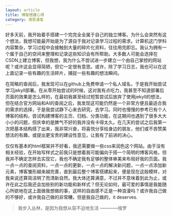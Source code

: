 ```yaml
---
layout: article
title: 博客搭建心得
category: 清思漫笔
---
```

好多天前，我开始着手搭建一个完完全全属于自己的独立博客。为什么会突然有这个想法，我想可能最开始是为了源自于我对记录学习过程的需求。计算机这门学科内容繁杂，学习过程中会接触到大量的碎片化资料，往往用完即忘。我认为拥有一个属于自己的空间来整理和记录这些知识会有所帮助。大多数人可能会选择在CSDN上建立博客，但我想，我为什么不尝试进一步建立一个由自己掌控的网站呢？或许这会显得简陋，但它一定很有意思。或许，除了学习日志，我也可以在这上面记录一些有趣的生活碎片，捕捉一些有趣的想法瞬间。

在简略的查阅后，我发现可以在github上免费申请一个私人域名，于是我开始尝试学习jekyll部署。在从零开始尝试的时候，这对我有点吃力，我甚至不知道部署后页面的效果是怎么样的，在最初我甚至经过短暂尝试后放弃了使用jekyll的想法，但在结合官方网站和AI的查阅之后，我发现这可能仍然是一个非常方便且最适合我的需求的选择，于是我尝试静下心来去研究，去学习。同时也慢慢的参考已有个人博客的结构，尝试构建博客的主页、归档、分类功能，在这期间也遇到了很多大大小小的问题，但庆幸的是脾气不好的我并没有卡得太久。在几天的尝试之后我第一次把基本结构搭了出来，我非常兴奋，将喜悦分享给身边的朋友，他们或不吝赞美想法的有趣，或提出更宝贵的建设性意见，让我有了前进的决心。

仅仅有基本的html框架并不好看，我还需要做一些css来润色这个网站。由于没有相关经验，在开始写样式之前我只是想着我可能偏向于搭一个简明的博客风格，但我并不确定怎样去实现它，我也不确定我有足够的整体审美来布局好我的页面。我一点一点的查阅资料，一点一点的更新，一点一点的解决新问题，一点一点添加新元素，博客雏形越来越完善，直到最后整个博客搭建起来，便是现在这般模样，对我来说还算简洁明了而清新自然。我大体还算满意，不过并不意味着到此为止，或许在此之后我还会加些别的新功能和新样式？但无论如何，最可爱的事情是我能随心所欲地在这上面做我想做的事，这样的自由感不正是一种浪漫吗？或许我自己做的不够好，或许我自己做的非常糟，但是我自己做的，it deserves.

>我步入丛林，是因为我想从容不迫地生活 ————梭罗


